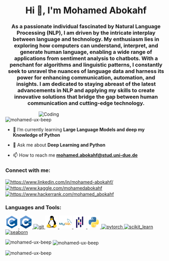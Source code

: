 <h1 align="center">Hi 👋, I'm Mohamed Abokahf</h1>
<h3 align="center">As a passionate individual fascinated by Natural Language Processing (NLP), I am driven by the intricate interplay between language and technology. My enthusiasm lies in exploring how computers can understand, interpret, and generate human language, enabling a wide range of applications from sentiment analysis to chatbots. With a penchant for algorithms and linguistic patterns, I constantly seek to unravel the nuances of language data and harness its power for enhancing communication, automation, and insights. I am dedicated to staying abreast of the latest advancements in NLP and applying my skills to create innovative solutions that bridge the gap between human communication and cutting-edge technology.</h3>
<img align="right" alt="Coding" width="400" src="https://camo.githubusercontent.com/8bf6f6d78abc81fcf9c49f10649423e73ea44bc248e83aaae8759d401c829a84/68747470733a2f2f70687973696373677572756b756c2e66696c65732e776f726470726573732e636f6d2f323031392f30322f6368617261637465722d312e676966">

<p align="left"> <img src="https://komarev.com/ghpvc/?username=mohamed-ux-beep&label=Profile%20views&color=0e75b6&style=flat" alt="mohamed-ux-beep" /> </p>

- 🌱 I’m currently learning **Large Language Models and deep my Knowledge of Python**

- 💬 Ask me about **Deep Learning and Python**

- 📫 How to reach me **mohamed.abokahf@stud.uni-due.de**

<h3 align="left">Connect with me:</h3>
<p align="left">
<a href="https://www.linkedin.com/in/mohamed-abokahf/" target="blank"><img align="center" src="https://raw.githubusercontent.com/rahuldkjain/github-profile-readme-generator/master/src/images/icons/Social/linked-in-alt.svg" alt="https://www.linkedin.com/in/mohamed-abokahf/" height="30" width="40" /></a>
<a href="https://www.kaggle.com/mohamedabokahf" target="blank"><img align="center" src="https://raw.githubusercontent.com/rahuldkjain/github-profile-readme-generator/master/src/images/icons/Social/kaggle.svg" alt="https://www.kaggle.com/mohamedabokahf" height="30" width="40" /></a>
<a href="https://www.hackerrank.com/mohamed_abokahf" target="blank"><img align="center" src="https://raw.githubusercontent.com/rahuldkjain/github-profile-readme-generator/master/src/images/icons/Social/hackerrank.svg" alt="https://www.hackerrank.com/mohamed_abokahf" height="30" width="40" /></a>
</p>

<h3 align="left">Languages and Tools:</h3>
<p align="left"> <a href="https://www.cprogramming.com/" target="_blank" rel="noreferrer"> <img src="https://raw.githubusercontent.com/devicons/devicon/master/icons/c/c-original.svg" alt="c" width="40" height="40"/> </a> <a href="https://www.w3schools.com/cpp/" target="_blank" rel="noreferrer"> <img src="https://raw.githubusercontent.com/devicons/devicon/master/icons/cplusplus/cplusplus-original.svg" alt="cplusplus" width="40" height="40"/> </a> <a href="https://git-scm.com/" target="_blank" rel="noreferrer"> <img src="https://www.vectorlogo.zone/logos/git-scm/git-scm-icon.svg" alt="git" width="40" height="40"/> </a> <a href="https://www.linux.org/" target="_blank" rel="noreferrer"> <img src="https://raw.githubusercontent.com/devicons/devicon/master/icons/linux/linux-original.svg" alt="linux" width="40" height="40"/> </a> <a href="https://www.mysql.com/" target="_blank" rel="noreferrer"> <img src="https://raw.githubusercontent.com/devicons/devicon/master/icons/mysql/mysql-original-wordmark.svg" alt="mysql" width="40" height="40"/> </a> <a href="https://pandas.pydata.org/" target="_blank" rel="noreferrer"> <img src="https://raw.githubusercontent.com/devicons/devicon/2ae2a900d2f041da66e950e4d48052658d850630/icons/pandas/pandas-original.svg" alt="pandas" width="40" height="40"/> </a> <a href="https://www.python.org" target="_blank" rel="noreferrer"> <img src="https://raw.githubusercontent.com/devicons/devicon/master/icons/python/python-original.svg" alt="python" width="40" height="40"/> </a> <a href="https://pytorch.org/" target="_blank" rel="noreferrer"> <img src="https://www.vectorlogo.zone/logos/pytorch/pytorch-icon.svg" alt="pytorch" width="40" height="40"/> </a> <a href="https://scikit-learn.org/" target="_blank" rel="noreferrer"> <img src="https://upload.wikimedia.org/wikipedia/commons/0/05/Scikit_learn_logo_small.svg" alt="scikit_learn" width="40" height="40"/> </a> <a href="https://seaborn.pydata.org/" target="_blank" rel="noreferrer"> <img src="https://seaborn.pydata.org/_images/logo-mark-lightbg.svg" alt="seaborn" width="40" height="40"/> </a> </p>

<p><img align="left" src="https://github-readme-stats.vercel.app/api/top-langs?username=mohamed-ux-beep&show_icons=true&locale=en&layout=compact" alt="mohamed-ux-beep" /></p>

<p>&nbsp;<img align="center" src="https://github-readme-stats.vercel.app/api?username=mohamed-ux-beep&show_icons=true&locale=en" alt="mohamed-ux-beep" /></p>

<p><img align="center" src="https://github-readme-streak-stats.herokuapp.com/?user=mohamed-ux-beep&" alt="mohamed-ux-beep" /></p>
